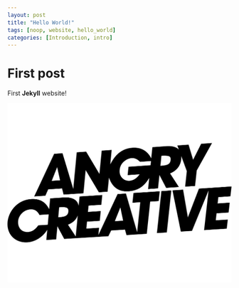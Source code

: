 ```yaml
---
layout: post
title: "Hello World!"
tags: [noop, website, hello_world]
categories: [Introduction, intro]
---
```


# First post

First **Jekyll** website!

![Amazing Icon](/assets/angry-creative-icon.svg)